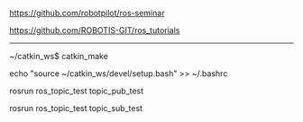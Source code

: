 
https://github.com/robotpilot/ros-seminar

https://github.com/ROBOTIS-GIT/ros_tutorials

------------------------

  ~/catkin_ws$ catkin_make

echo "source ~/catkin_ws/devel/setup.bash" >> ~/.bashrc

rosrun ros_topic_test topic_pub_test

rosrun ros_topic_test topic_sub_test

